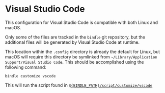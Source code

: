 # Visual Studio Code

This configuration for Visual Studio Code is compatible with both Linux and macOS.

Only some of the files are tracked in the `bindle` git repository, but the
additional files will be generated by Visual Studio Code at runtime.

This location within the `.config` directory is already the default for Linux,
but macOS will require this directory be symlinked from
`~/Library/Application Support/Visual Studio Code`. This should be accomplished
using the following command:

    bindle customize vscode

This will run the script found in
[`${BINDLE_PATH}/script/customize/vscode`
](https://github.com/alphabetum/dotfiles/blob/master/script/customize/vscode)
